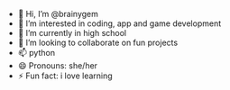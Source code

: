 - 👋 Hi, I’m @brainygem
- 👀 I’m interested in coding, app and game development
- 🌱 I’m currently in high school
- 💞️ I’m looking to collaborate on fun projects
- 📫 python
- 😄 Pronouns: she/her
- ⚡ Fun fact: i love learning

<!---
brainygem/brainygem is a ✨ special ✨ repository because its `README.md` (this file) appears on your GitHub profile.
You can click the Preview link to take a look at your changes.
--->
